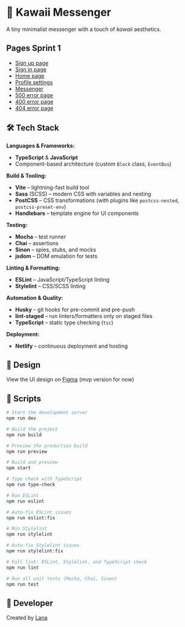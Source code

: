 # 📨 Kawaii Messenger

A tiny minimalist messenger with a touch of *kawaii* aesthetics.

## Pages Sprint 1
- [Sign up page](https://kawaii-messenger.netlify.app/sign-up)
- [Sign in page](https://kawaii-messenger.netlify.app/)
- [Home page](https://kawaii-messenger.netlify.app/home)
- [Profile settings](https://kawaii-messenger.netlify.app/settings)
- [Messenger](https://kawaii-messenger.netlify.app/messenger)
- [500 error page](https://kawaii-messenger.netlify.app/500)
- [400 error page](https://kawaii-messenger.netlify.app/400)
- [404 error page](https://kawaii-messenger.netlify.app/404)

## 🛠 Tech Stack

**Languages & Frameworks:**  
- **TypeScript** & **JavaScript**  
- Component-based architecture (custom `Block` class, `EventBus`)

**Build & Tooling:**  
- **Vite** – lightning-fast build tool
- **Sass** (SCSS) – modern CSS with variables and nesting
- **PostCSS** – CSS transformations (with plugins like `postcss-nested`, `postcss-preset-env`)
- **Handlebars** – template engine for UI components

**Testing:**  
- **Mocha** – test runner  
- **Chai** – assertions  
- **Sinon** – spies, stubs, and mocks  
- **jsdom** – DOM emulation for tests

**Linting & Formatting:**  
- **ESLint** – JavaScript/TypeScript linting  
- **Stylelint** – CSS/SCSS linting  

**Automation & Quality:**  
- **Husky** – git hooks for pre-commit and pre-push  
- **lint-staged** – run linters/formatters only on staged files  
- **TypeScript** – static type checking (`tsc`)

**Deployment:**  
- **Netlify** – continuous deployment and hosting

## 🎨 Design

View the UI design on [Figma](https://www.figma.com/design/xFYpnXMI4U0U1I0RQb2PJQ/Messenger-Public?node-id=0-1&t=0Gy7dVTRkVwptXQX-1)
(mvp version for now)

## 🚀 Scripts

```bash
# Start the development server
npm run dev

# Build the project
npm run build

# Preview the production build
npm run preview

# Build and preview
npm start

# Type check with TypeScript
npm run type-check

# Run ESLint
npm run eslint

# Auto-fix ESLint issues
npm run eslint:fix

# Run Stylelint
npm run stylelint

# Auto-fix Stylelint issues
npm run stylelint:fix

# Full lint: ESLint, Stylelint, and TypeScript check
npm run lint

# Run all unit tests (Mocha, Chai, Sinon)
npm run test
```

## 🐉 Developer

Created by [Lana](https://github.com/enoferge)
